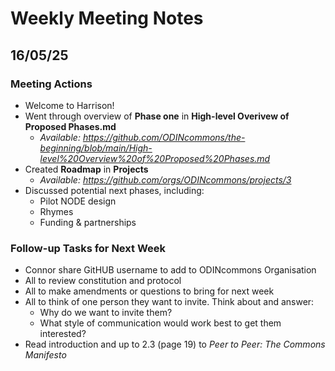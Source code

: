 # Weekly Meeting Notes

## 16/05/25

### Meeting Actions

- Welcome to Harrison!
- Went through overview of **Phase one** in **High-level Overivew of Proposed Phases.md**
  - _Available: https://github.com/ODINcommons/the-beginning/blob/main/High-level%20Overview%20of%20Proposed%20Phases.md_
- Created **Roadmap** in **Projects**
  - _Available: https://github.com/orgs/ODINcommons/projects/3_
- Discussed potential next phases, including:
  - Pilot NODE design
  - Rhymes
  - Funding & partnerships

### Follow-up Tasks for Next Week

- Connor share GitHUB username to add to ODINcommons Organisation
- All to review constitution and protocol
- All to make amendments or questions to bring for next week
- All to think of one person they want to invite. Think about and answer:
  - Why do we want to invite them?
  - What style of communication would work best to get them interested?
- Read introduction and up to 2.3 (page 19) to _Peer to Peer: The Commons Manifesto_
